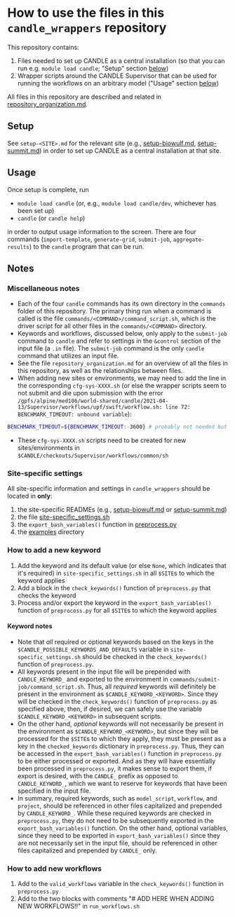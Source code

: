 # How to use the files in this `candle_wrappers` repository

This repository contains:

1. Files needed to set up CANDLE as a central installation (so that you can run e.g. `module load candle`; "Setup" section [below](#Setup))
1. Wrapper scripts around the CANDLE Supervisor that can be used for running the workflows on an arbitrary model ("Usage" section [below](#Usage))

All files in this repository are described and related in [repository_organization.md](./repository_organization.md).

## Setup

See `setup-<SITE>.md` for the relevant site (e.g., [setup-biowulf.md](./setup-biowulf.md), [setup-summit.md](./setup-summit.md)) in order to set up CANDLE as a central installation at that site.

## Usage

Once setup is complete, run

* `module load candle` (or, e.g., `module load candle/dev`, whichever has been set up)
* `candle` (or `candle help`)

in order to output usage information to the screen. There are four commands (`import-template`, `generate-grid`, `submit-job`, `aggregate-results`) to the `candle` program that can be run.

## Notes

### Miscellaneous notes

* Each of the four `candle` commands has its own directory in the `commands` folder of this repository. The primary thing run when a command is called is the file `commands/<COMMAND>/command_script.sh`, which is the driver script for all other files in the `commands/<COMMAND>` directory.
* Keywords and workflows, discussed below, only apply to the `submit-job` command to `candle` and refer to settings in the `&control` section of the input file (a `.in` file). The `submit-job` command is the only `candle` command that utilizes an input file.
* See the file `repository_organization.md` for an overview of all the files in this repository, as well as the relationships between files.
* When adding new sites or environments, we may need to add the line in the corresponding `cfg-sys-XXXX.sh` (or else the wrapper scripts seem to not submit and die upon submission with the error `/gpfs/alpine/med106/world-shared/candle/2021-04-13/Supervisor/workflows/upf/swift/workflow.sh: line 72: BENCHMARK_TIMEOUT: unbound variable`):

```bash
BENCHMARK_TIMEOUT=${BENCHMARK_TIMEOUT:-3600} # probably not needed but this variable is baked into rest of code, e.g., workflow.sh
```

* These `cfg-sys-XXXX.sh` scripts need to be created for new sites/environments in `$CANDLE/checkouts/Supervisor/workflows/common/sh`

### Site-specific settings

All site-specific information and settings in `candle_wrappers` should be located in **only**:

1. the site-specific READMEs (e.g., [setup-biowulf.md](./setup-biowulf.md) or [setup-summit.md](./setup-summit.md))
1. the file [site-specific_settings.sh](./site-specific_settings.sh)
1. the `export_bash_variables()` function in [preprocess.py](./commands/submit-job/preprocess.py)
1. the [examples](./examples) directory

### How to add a new keyword

1. Add the keyword and its default value (or else `None`, which indicates that it's required) in `site-specific_settings.sh` in all `$SITE`s to which the keyword applies
1. Add a block in the `check_keywords()` function of `preprocess.py` that checks the keyword
1. Process and/or export the keyword in the `export_bash_variables()` function of `preprocess.py` for all `$SITE`s to which the keyword applies

#### Keyword notes

* Note that *all* required or optional keywords based on the keys in the `$CANDLE_POSSIBLE_KEYWORDS_AND_DEFAULTS` variable in `site-specific_settings.sh` should be checked in the `check_keywords()` function of `preprocess.py`.
* All keywords present in the input file will be prepended with `CANDLE_KEYWORD_` and exported to the environment in `commands/submit-job/command_script.sh`. Thus, all *required* keywords will definitely be present in the environment as `$CANDLE_KEYWORD_<KEYWORD>`. Since they will be checked in the `check_keywords()` function of `preprocess.py` as specified above, then, if desired, we can safely use the variable `$CANDLE_KEYWORD_<KEYWORD>` in subsequent scripts.
* On the other hand, *optional* keywords will not necessarily be present in the environment as `$CANDLE_KEYWORD_<KEYWORD>`, but since they will be processed for the `$SITE`s to which they apply, they must be present as a key in the `checked_keywords` dictionary in `preprocess.py`. Thus, they can be accessed in the `export_bash_variables()` function in `preprocess.py` to be either processed or exported. And as they will have essentially been processed in `preprocess.py`, it makes sense to export them, if export is desired, with the `CANDLE_` prefix as opposed to `CANDLE_KEYWORD_`, which we want to reserve for keywords that have been specified in the input file.
* In summary, required keywords, such as `model_script`, `workflow`, and `project`, should be referenced in other files capitalized and prepended by `CANDLE_KEYWORD_`. While these required keywords are checked in `preprocess.py`, they do not need to be subsequently exported in the `export_bash_variables()` function. On the other hand, optional variables, since they need to be exported in `export_bash_variables()` since they are not necessarily set in the input file, should be referenced in other files capitalized and prepended by `CANDLE_` only.

### How to add new workflows

1. Add to the `valid_workflows` variable in the `check_keywords()` function in `preprocess.py`
1. Add to the two blocks with comments "# ADD HERE WHEN ADDING NEW WORKFLOWS!!" in `run_workflows.sh`
